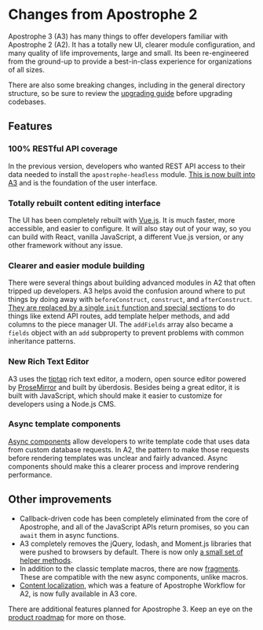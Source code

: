 # Changes from Apostrophe 2

Apostrophe 3 (A3) has many things to offer developers familiar with Apostrophe 2 (A2). It has a totally new UI, clearer module configuration, and many quality of life improvements, large and small. Its been re-engineered from the ground-up to provide a best-in-class experience for organizations of all sizes.

There are also some breaking changes, including in the general directory structure, so be sure to review the [upgrading guide](/guide/migration/upgrading.md) before upgrading codebases.

## Features

### 100% RESTful API coverage

In the previous version, developers who wanted REST API access to their data needed to install the `apostrophe-headless` module. [This is now built into A3](/reference/api/) and is the foundation of the user interface.

### Totally rebuilt content editing interface

The UI has been completely rebuilt with [Vue.js](https://vuejs.org/). It is much faster, more accessible, and easier to configure. It will also stay out of your way, so you can build with React, vanilla JavaScript, a different Vue.js version, or any other framework without any issue.

### Clearer and easier module building

There were several things about building advanced modules in A2 that often tripped up developers. A3 helps avoid the confusion around where to put things by doing away with `beforeConstruct`, `construct`, and `afterConstruct`. [They are replaced by a single `init` function and special sections](/reference/module-api/module-overview.md#initialization-function) to do things like extend API routes, add template helper methods, and add columns to the piece manager UI. The `addFields` array also became a `fields` object with an `add` subproperty to prevent problems with common inheritance patterns.

### New Rich Text Editor

A3 uses the [tiptap](https://tiptap.dev/) rich text editor, a modern, open source editor powered by [ProseMirror](https://prosemirror.net/) and built by überdosis. Besides being a great editor, it is built with JavaScript, which should make it easier to customize for developers using a Node.js CMS.

### Async template components

[Async components](/guide/async-components.md) allow developers to write template code that uses data from custom database requests. In A2, the pattern to make those requests before rendering templates was unclear and fairly advanced. Async components should make this a clearer process and improve rendering performance.

## Other improvements

- Callback-driven code has been completely eliminated from the core of Apostrophe, and all of the JavaScript APIs return promises, so you can `await` them in async functions.
- A3 completely removes the jQuery, lodash, and Moment.js libraries that were pushed to browsers by default. There is now only [a small set of helper methods](/guide/front-end-helpers.md).
- In addition to the classic template macros, there are now [fragments](/guide/fragments.md). These are compatible with the new async components, unlike macros.
- [Content localization](localization/dynamic.md), which was a feature of Apostrophe Workflow for A2, is now fully available in A3 core.

There are additional features planned for Apostrophe 3. Keep an eye on the [product roadmap](https://portal.productboard.com/apostrophecms/1-product-roadmap/tabs/2-planned) for more on those.
